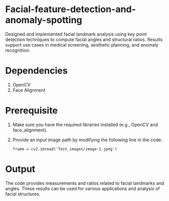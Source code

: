 # Facial-feature-detection-and-anomaly-spotting
Designed and implemented facial landmark analysis using key point detection techniques to compute facial angles and structural ratios. Results support use cases in medical screening, aesthetic planning, and anomaly recognition.
# Dependencies
1. OpenCV
2. Face Alignment
# Prerequisite
1. Make sure you have the required libraries installed (e.g., OpenCV and face_alignment).
2. Provide an input image path by modifying the following line in the code:

   ```frame = cv2.imread('Test_images/image-1.jpeg')```

# Output
The code provides measurements and ratios related to facial landmarks and angles. These results can be used for various applications and analysis of facial structures.


